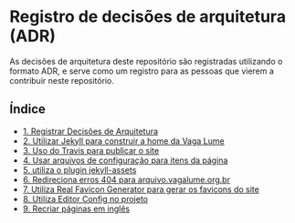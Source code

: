 # Registro de decisões de arquitetura (ADR)

As decisões de arquitetura deste repositório são registradas utilizando o
formato ADR, e serve como um registro para as pessoas que vierem a contribuir
neste repositório.

## Índice

* [1. Registrar Decisões de Arquitetura](0001-registrar-decisoes-de-arquitetura.md)
* [2. Utilizar Jekyll para construir a home da Vaga Lume](0002-utilizar-jekyll-para-construir-a-home-da-vaga-lume.md)
* [3. Uso do Travis para publicar o site](0003-uso-do-travis-para-publicar-o-site.md)
* [4. Usar arquivos de configuração para itens da página](0004-usar-arquivos-de-configuracao-para-itens-da-pagina.md)
* [5. utiliza o plugin jekyll-assets](0005-utiliza-o-plugin-jekyll-assets.md)
* [6. Redireciona erros 404 para arquivo.vagalume.org.br](0006-redireciona-erros-404-para-arquivo-vagalume-org-br.md)
* [7. Utiliza Real Favicon Generator para gerar os favicons do site](0007-utiliza-real-favicon-generator-para-gerar-os-favicons-do-site.md)
* [8. Utiliza Editor Config no projeto](0008-utiliza-editor-config-no-projeto.md)
* [9. Recriar páginas em inglês](0009-recriar-páginas-em-ingles.md)
